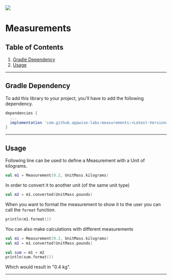 [![](https://jitpack.io/v/appwise-labs/measurements.svg)](https://jitpack.io/#appwise-labs/measurements)

# Measurements

## Table of Contents

1. [Gradle Dependency](#gradle-dependency)
2. [Usage](#usage)

---

## Gradle Dependency

To add this library to your project, you'll have to add the following dependency.

```groovy
dependencies {
  ...
  implementation 'com.github.appwise-labs:measurements:<Latest-Version>'
}
```

---

## Usage

Following line can be used to define a Measurement with a Unit of kilograms.

```kotlin
val m1 = Measurement(0.2, UnitMass.kilograms)
```

In order to convert it to another unit (of the same unit type)

```kotlin
val m2 = m1.converted(UnitMass.pounds)
```

When you want to format the measurement to show it to the user you can call the `format` function.

```kotlin
println(m1.format())
```

You can also make calculations with different measurements

```kotlin
val m1 = Measurement(0.2, UnitMass.kilograms)
val m2 = m1.converted(UnitMass.pounds)

val sum = m1 + m2
println(sum.format())
```

Which would result in "0.4 kg".

---
